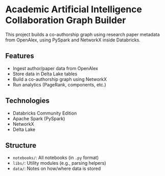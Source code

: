 # Academic Artificial Intelligence Collaboration Graph Builder

This project builds a co-authorship graph using research paper metadata from OpenAlex, using PySpark and NetworkX inside Databricks.

## Features

- Ingest author/paper data from OpenAlex
- Store data in Delta Lake tables
- Build a co-authorship graph using NetworkX
- Run analytics (PageRank, components, etc.)

## Technologies

- Databricks Community Edition
- Apache Spark (PySpark)
- NetworkX
- Delta Lake

## Structure

- `notebooks/`: All notebooks (in `.py` format)
- `libs/`: Utility modules (e.g., parsing helpers)
- `data/`: Notes on how/where data is stored
